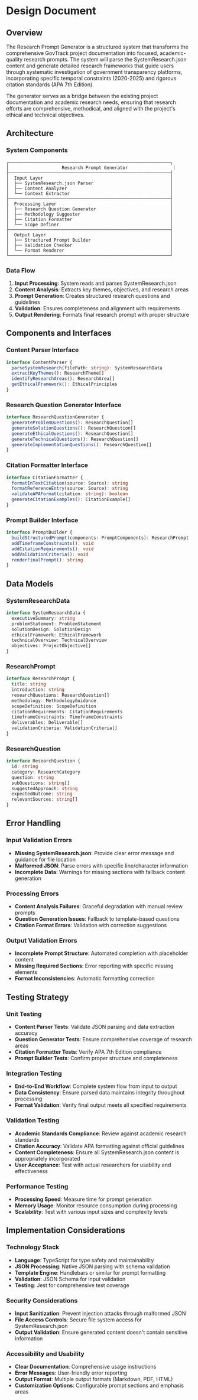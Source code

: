 # Design Document

## Overview

The Research Prompt Generator is a structured system that transforms the comprehensive GovTrack project documentation into focused, academic-quality research prompts. The system will parse the SystemResearch.json content and generate detailed research frameworks that guide users through systematic investigation of government transparency platforms, incorporating specific temporal constraints (2020-2025) and rigorous citation standards (APA 7th Edition).

The generator serves as a bridge between the existing project documentation and academic research needs, ensuring that research efforts are comprehensive, methodical, and aligned with the project's ethical and technical objectives.

## Architecture

### System Components

```
┌─────────────────────────────────────────────────────────────┐
│                    Research Prompt Generator                 │
├─────────────────────────────────────────────────────────────┤
│  Input Layer                                                │
│  ├── SystemResearch.json Parser                             │
│  ├── Content Analyzer                                       │
│  └── Context Extractor                                      │
├─────────────────────────────────────────────────────────────┤
│  Processing Layer                                           │
│  ├── Research Question Generator                            │
│  ├── Methodology Suggester                                  │
│  ├── Citation Formatter                                     │
│  └── Scope Definer                                          │
├─────────────────────────────────────────────────────────────┤
│  Output Layer                                               │
│  ├── Structured Prompt Builder                              │
│  ├── Validation Checker                                     │
│  └── Format Renderer                                        │
└─────────────────────────────────────────────────────────────┘
```

### Data Flow

1. **Input Processing**: System reads and parses SystemResearch.json
2. **Content Analysis**: Extracts key themes, objectives, and research areas
3. **Prompt Generation**: Creates structured research questions and guidelines
4. **Validation**: Ensures completeness and alignment with requirements
5. **Output Rendering**: Formats final research prompt with proper structure

## Components and Interfaces

### Content Parser Interface
```typescript
interface ContentParser {
  parseSystemResearch(filePath: string): SystemResearchData
  extractKeyThemes(): ResearchTheme[]
  identifyResearchAreas(): ResearchArea[]
  getEthicalFramework(): EthicalPrinciples
}
```

### Research Question Generator Interface
```typescript
interface ResearchQuestionGenerator {
  generateProblemQuestions(): ResearchQuestion[]
  generateSolutionQuestions(): ResearchQuestion[]
  generateEthicalQuestions(): ResearchQuestion[]
  generateTechnicalQuestions(): ResearchQuestion[]
  generateImplementationQuestions(): ResearchQuestion[]
}
```

### Citation Formatter Interface
```typescript
interface CitationFormatter {
  formatInTextCitation(source: Source): string
  formatReferenceEntry(source: Source): string
  validateAPAFormat(citation: string): boolean
  generateCitationExamples(): CitationExample[]
}
```

### Prompt Builder Interface
```typescript
interface PromptBuilder {
  buildStructuredPrompt(components: PromptComponents): ResearchPrompt
  addTimeframeConstraints(): void
  addCitationRequirements(): void
  addValidationCriteria(): void
  renderFinalPrompt(): string
}
```

## Data Models

### SystemResearchData
```typescript
interface SystemResearchData {
  executiveSummary: string
  problemStatement: ProblemStatement
  solutionDesign: SolutionDesign
  ethicalFramework: EthicalFramework
  technicalOverview: TechnicalOverview
  objectives: ProjectObjective[]
}
```

### ResearchPrompt
```typescript
interface ResearchPrompt {
  title: string
  introduction: string
  researchQuestions: ResearchQuestion[]
  methodology: MethodologyGuidance
  scopeDefinition: ScopeDefinition
  citationRequirements: CitationRequirements
  timeframeConstraints: TimeframeConstraints
  deliverables: Deliverable[]
  validationCriteria: ValidationCriteria[]
}
```

### ResearchQuestion
```typescript
interface ResearchQuestion {
  id: string
  category: ResearchCategory
  question: string
  subQuestions: string[]
  suggestedApproach: string
  expectedOutcome: string
  relevantSources: string[]
}
```

## Error Handling

### Input Validation Errors
- **Missing SystemResearch.json**: Provide clear error message and guidance for file location
- **Malformed JSON**: Parse errors with specific line/character information
- **Incomplete Data**: Warnings for missing sections with fallback content generation

### Processing Errors
- **Content Analysis Failures**: Graceful degradation with manual review prompts
- **Question Generation Issues**: Fallback to template-based questions
- **Citation Format Errors**: Validation with correction suggestions

### Output Validation Errors
- **Incomplete Prompt Structure**: Automated completion with placeholder content
- **Missing Required Sections**: Error reporting with specific missing elements
- **Format Inconsistencies**: Automatic formatting correction

## Testing Strategy

### Unit Testing
- **Content Parser Tests**: Validate JSON parsing and data extraction accuracy
- **Question Generator Tests**: Ensure comprehensive coverage of research areas
- **Citation Formatter Tests**: Verify APA 7th Edition compliance
- **Prompt Builder Tests**: Confirm proper structure and completeness

### Integration Testing
- **End-to-End Workflow**: Complete system flow from input to output
- **Data Consistency**: Ensure parsed data maintains integrity throughout processing
- **Format Validation**: Verify final output meets all specified requirements

### Validation Testing
- **Academic Standards Compliance**: Review against academic research standards
- **Citation Accuracy**: Validate APA formatting against official guidelines
- **Content Completeness**: Ensure all SystemResearch.json content is appropriately incorporated
- **User Acceptance**: Test with actual researchers for usability and effectiveness

### Performance Testing
- **Processing Speed**: Measure time for prompt generation
- **Memory Usage**: Monitor resource consumption during processing
- **Scalability**: Test with various input sizes and complexity levels

## Implementation Considerations

### Technology Stack
- **Language**: TypeScript for type safety and maintainability
- **JSON Processing**: Native JSON parsing with schema validation
- **Template Engine**: Handlebars or similar for prompt formatting
- **Validation**: JSON Schema for input validation
- **Testing**: Jest for comprehensive test coverage

### Security Considerations
- **Input Sanitization**: Prevent injection attacks through malformed JSON
- **File Access Controls**: Secure file system access for SystemResearch.json
- **Output Validation**: Ensure generated content doesn't contain sensitive information

### Accessibility and Usability
- **Clear Documentation**: Comprehensive usage instructions
- **Error Messages**: User-friendly error reporting
- **Output Format**: Multiple output formats (Markdown, PDF, HTML)
- **Customization Options**: Configurable prompt sections and emphasis areas
